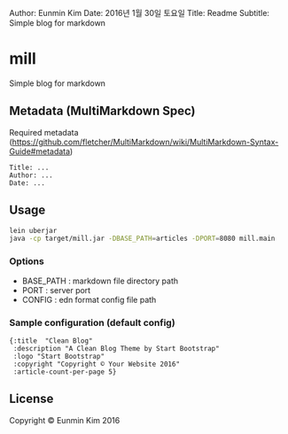 Author: Eunmin Kim
Date: 2016년 1월 30일 토요일
Title: Readme
Subtitle: Simple blog for markdown

# mill

Simple blog for markdown

## Metadata (MultiMarkdown Spec)

Required metadata (https://github.com/fletcher/MultiMarkdown/wiki/MultiMarkdown-Syntax-Guide#metadata)

```
Title: ...
Author: ...
Date: ...
```

## Usage

```bash
lein uberjar
java -cp target/mill.jar -DBASE_PATH=articles -DPORT=8080 mill.main
```

### Options

- BASE_PATH : markdown file directory path
- PORT : server port
- CONFIG : edn format config file path 

### Sample configuration (default config)

```edn
{:title  "Clean Blog"
 :description "A Clean Blog Theme by Start Bootstrap"
 :logo "Start Bootstrap"
 :copyright "Copyright © Your Website 2016"
 :article-count-per-page 5}
```

## License

Copyright © Eunmin Kim 2016

